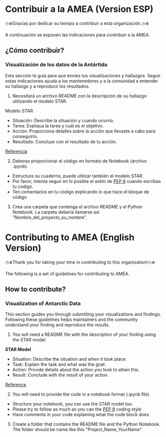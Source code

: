 # Contribuir a la AMEA (Version ESP)

⛄️❄️Gracias por dedicar su tiempo a contribuir a esta organización.⛄️❄️

A continuación se exponen las indicaciones para contribuir a la AMEA.

## ¿Cómo contribuir?

### Visualización de los datos de la Antártida

Esta sección te guía para que envíes tus visualizaciones y hallazgos. Seguir estas indicaciones ayuda a los mantenedores y a la comunidad a entender su hallazgo y a reproducir los resultados.

1. Necesitará un archivo README con la descripción de su hallazgo utilizando el modelo STAR.

Modelo STAR

- Situación: Describe la situación y cuando ocurrio.
- Tarea: Expliqua la tarea y cuál es el objetivo.
- Acción: Proporciona detalles sobre la acción que llevaste a cabo para conseguirlo.
- Resultado: Concluye con el resultado de tu acción.

[Referencia](https://uk.indeed.com/career-advice/interviewing/star-technique)

2. Deberas proporcionar el código en formato de Notebook (archivo .ipynb).

- Estructure su cuaderno, puede utilizar también el modelo STAR.
- Por favor, intenta seguir en lo posible el estilo de [PEP 8](https://www.python.org/dev/peps/pep-0008/#indentation) cuando escribas tu codigo.
- Ten comentarios en tu código explicando lo que hace el bloque de código

3. Crea una carpeta que contenga el archivo README y el Python Notebook. La carpeta debería llamarse así "Nombre_del_proyecto_su_nombre".

# Contributing to AMEA (English Version)

⛄️❄️Thank you for taking your time in contributing to this organization!⛄️❄️

The following is a set of guidelines for contributing to AMEA.

## How to contribute?

### Visualization of Antarctic Data

This section guides you through submitting your visualizations and findings. Following these guidelines helps maintainers and the community understand your finding and reproduce the results.

1. You will need a README file with the description of your finding using the STAR model.

**STAR Model**

- Situation: Describe the situation and when it took place.
- Task: Explain the task and what was the goal.
- Action: Provide details about the action you took to attain this.
- Result: Conclude with the result of your action.

[Reference](https://uk.indeed.com/career-advice/interviewing/star-technique)

2. You will need to provide the code in a notebook format (.ipynb file).

- Structure your notebook, you can use the STAR model too.
- Please try to follow as much as you can the [PEP 8](https://www.python.org/dev/peps/pep-0008/#indentation) coding style
- Have comments in your code explaining what the code block does

3. Create a folder that contains the README file and the Python Notebook. The folder should be name like this "Project_Name_YourName"
